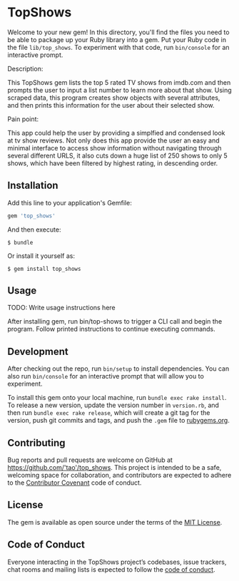 # TopShows

Welcome to your new gem! In this directory, you'll find the files you need to be able to package up your Ruby library into a gem. Put your Ruby code in the file `lib/top_shows`. To experiment with that code, run `bin/console` for an interactive prompt.

Description: 

This TopShows gem lists the top 5 rated TV shows from imdb.com and then prompts the user to input a list number to learn more about that show.  Using scraped data, this program creates show objects with several attributes, and then prints this information for the user about their selected show.

Pain point:

This app could help the user by providing a simplfied and condensed look at tv show reviews.  Not only does this app provide the user an easy and minimal interface to access show information without navigating through several different URLS, it also cuts down a huge list of 250 shows to only 5 shows, which have been filtered by highest rating, in descending order.

## Installation

Add this line to your application's Gemfile:

```ruby
gem 'top_shows'
```

And then execute:

    $ bundle

Or install it yourself as:

    $ gem install top_shows

## Usage

TODO: Write usage instructions here

After installing gem, run bin/top-shows to trigger a CLI call and begin the program.  Follow printed instructions to continue executing commands.

## Development

After checking out the repo, run `bin/setup` to install dependencies. You can also run `bin/console` for an interactive prompt that will allow you to experiment.

To install this gem onto your local machine, run `bundle exec rake install`. To release a new version, update the version number in `version.rb`, and then run `bundle exec rake release`, which will create a git tag for the version, push git commits and tags, and push the `.gem` file to [rubygems.org](https://rubygems.org).

## Contributing

Bug reports and pull requests are welcome on GitHub at https://github.com/'tao'/top_shows. This project is intended to be a safe, welcoming space for collaboration, and contributors are expected to adhere to the [Contributor Covenant](http://contributor-covenant.org) code of conduct.

## License

The gem is available as open source under the terms of the [MIT License](https://opensource.org/licenses/MIT).

## Code of Conduct

Everyone interacting in the TopShows project’s codebases, issue trackers, chat rooms and mailing lists is expected to follow the [code of conduct](https://github.com/'tao'/top_shows/blob/master/CODE_OF_CONDUCT.md).
